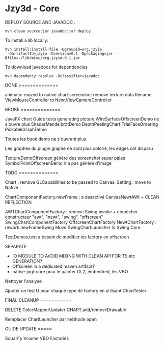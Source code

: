 Jzy3d - Core
================================

DEPLOY SOURCE AND JAVADOC :
```
mvn clean source:jar javadoc:jar deploy
 ```

To install a lib locally:

```
mvn install:install-file -DgroupId=org.jzyio
 -DartifactId=jzyio -Dversion=0.1 -Dpackaging=jar -Dfile=./lib/misc/org.jzyio-0.1.jar
```


To download javadocs for dependencies

```
mvn dependency:resolve -Dclassifier=javadoc
```



DONE ==============

animator moved to native chart
screenshot remove texture data
Rename ViewMouseController to NewtViewCameraController

BROKE ==============

JavaFX chart
Guide tests generating picture
WireSurfaceOffscreenDemo ne s'ouvre plus
ShaderMandelbrotDemo
DepthPeelingChart
TrialFaceOrdering
PickableGraphDemo

Toutes les book demo ne s'ouvrent plus

Les graphes du plugin graphe ne sont plus colorié, les edges ont disparu


TextureDemoOffscreen génère des screenshot super pales
SymbolPointOffscreenDemo n'a pas généré d'image

TODO ==============

Chart : remove GLCapabilities to be passed to Canvas.
Setting : move to Native

ChartComponentFactory.newFrame : a desactivé CanvasNewtAWt + CLEAN REFLECTION

AWTChartComponentFactory : remove Swing invoke + empêcher constructeur "awt", "newt", "swing", "offscreen"
SwingChartComponentFactory
OffscreenChartFactory
NewtChartFactory : rework newFrameSwing
Move SwingChartLauncher to Swing Core

TestDemos.test a besoin de modifier les factory en offscreen


SEPARATE 
- IO MODULE TO AVOID MIXING WITH CLEAN API FOR TS etc GENERATION?
- Offscreen in a dedicated maven artifact?
- native-jogl-core pour le painter GL2, embedded, les VBO

Nettoyer l'analyse

Ajouter un test U pour chaque type de factory en utilisant ChartTester


FINAL CLEANUP ===========

DELETE ColorMapperUpdater
CHART.add/removeDrawable

Remplacer ChartLauncher par méthode open

GUIDE UPDATE =====

Squarify
Volume
VBO
Factories